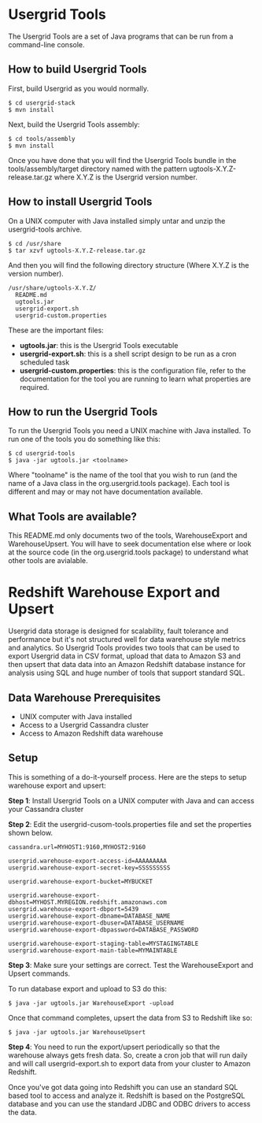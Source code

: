 Usergrid Tools
===
The Usergrid Tools are a set of Java programs that can be run from a command-line console.

How to build Usergrid Tools
---
First, build Usergrid as you would normally.

    $ cd usergrid-stack
    $ mvn install
    
Next, build the Usergrid Tools assembly:

    $ cd tools/assembly
    $ mvn install
    
Once you have done that you will find the Usergrid Tools bundle in the tools/assembly/target directory named with the pattern ugtools-X.Y.Z-release.tar.gz where X.Y.Z is the Usergrid version number.

How to install Usergrid Tools
---
On a UNIX computer with Java installed simply untar and unzip the usergrid-tools archive.

    $ cd /usr/share
    $ tar xzvf ugtools-X.Y.Z-release.tar.gz
    
And then you will find the following directory structure (Where X.Y.Z is the version number).

    /usr/share/ugtools-X.Y.Z/
      README.md
      ugtools.jar
      usergrid-export.sh
      usergrid-custom.properties

These are the important files:

* __ugtools.jar__: this is the Usergrid Tools executable
* __usergrid-export.sh__: this is a shell script design to be run as a cron scheduled task
* __usergrid-custom.properties__: this is the configuration file, refer to the documentation for the tool you are running to learn what properties are required.


How to run the Usergrid Tools
---
To run the Usergrid Tools you need a UNIX machine with Java installed. To run one of the tools
you do something like this:

    $ cd usergrid-tools
    $ java -jar ugtools.jar <toolname>

Where "toolname" is the name of the tool that you wish to run (and the name of a Java class in the org.usergrid.tools package). Each tool is different and may or may not have documentation available.

What Tools are available?
---
This README.md only documents two of the tools, WarehouseExport and WarehouseUpsert. You will have to seek documentation else where or look at the source code (in the org.usergrid.tools package) to understand what other tools are avialable.


Redshift Warehouse Export and Upsert
===
Usergrid data storage is designed for scalability, fault tolerance and performance but it's not structured well for data warehouse style metrics and analytics. So Usergrid Tools provides two tools that can be used to export Usergrid data in CSV format, upload that data to Amazon S3 and then upsert that data data into an Amazon Redshift database instance for analysis using SQL and huge number of tools that support standard SQL.

Data Warehouse Prerequisites
---
* UNIX computer with Java installed
* Access to a Usergrid Cassandra cluster
* Access to Amazon Redshift data warehouse

Setup
---
This is something of a do-it-yourself process. Here are the steps to setup warehouse export and upsert:

__Step 1__: Install Usergrid Tools on a UNIX computer with Java and can access your Cassandra cluster

__Step 2__: Edit the usergrid-cusom-tools.properties file and set the properties shown below.

    cassandra.url=MYHOST1:9160,MYHOST2:9160

    usergrid.warehouse-export-access-id=AAAAAAAAA
    usergrid.warehouse-export-secret-key=SSSSSSSSS

    usergrid.warehouse-export-bucket=MYBUCKET

    usergrid.warehouse-export-dbhost=MYHOST.MYREGION.redshift.amazonaws.com
    usergrid.warehouse-export-dbport=5439
    usergrid.warehouse-export-dbname=DATABASE_NAME
    usergrid.warehouse-export-dbuser=DATABASE_USERNAME
    usergrid.warehouse-export-dbpassword=DATABASE_PASSWORD

    usergrid.warehouse-export-staging-table=MYSTAGINGTABLE
    usergrid.warehouse-export-main-table=MYMAINTABLE

__Step 3__: Make sure your settings are correct. Test the WarehouseExport and Upsert commands. 

To run database export and upload to S3 do this:
    
    $ java -jar ugtools.jar WarehouseExport -upload
    
Once that command completes, upsert the data from S3 to Redshift like so:
    
    $ java -jar ugtools.jar WarehouseUpsert
    
__Step 4__: You need to run the export/upsert periodically so that the warehouse always gets fresh data. So, create a cron job that will run daily and will call usergrid-export.sh to export data from your cluster to Amazon Redshift.

Once you've got data going into Redshift you can use an standard SQL based tool to access and analyze it. Redshift is based on the PostgreSQL database and you can use the standard JDBC and ODBC drivers to access the data.




